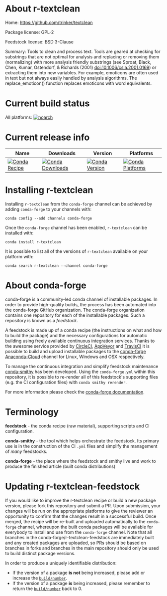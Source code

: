 About r-textclean
=================

Home: https://github.com/trinker/textclean

Package license: GPL-2

Feedstock license: BSD 3-Clause

Summary: Tools to clean and process text.  Tools are geared at checking for substrings that are not optimal for analysis and replacing or removing them (normalizing) with more analysis friendly substrings (see Sproat, Black, Chen, Kumar, Ostendorf, & Richards (2001) <doi:10.1006/csla.2001.0169>) or extracting them into new variables. For example, emoticons are often used in text but not always easily handled by analysis algorithms.  The replace_emoticon() function replaces emoticons with word equivalents.



Current build status
====================

All platforms:
[![noarch](https://img.shields.io/circleci/project/github/conda-forge/r-textclean-feedstock/master.svg?label=noarch)](https://circleci.com/gh/conda-forge/r-textclean-feedstock)

Current release info
====================

| Name | Downloads | Version | Platforms |
| --- | --- | --- | --- |
| [![Conda Recipe](https://img.shields.io/badge/recipe-r--textclean-green.svg)](https://anaconda.org/conda-forge/r-textclean) | [![Conda Downloads](https://img.shields.io/conda/dn/conda-forge/r-textclean.svg)](https://anaconda.org/conda-forge/r-textclean) | [![Conda Version](https://img.shields.io/conda/vn/conda-forge/r-textclean.svg)](https://anaconda.org/conda-forge/r-textclean) | [![Conda Platforms](https://img.shields.io/conda/pn/conda-forge/r-textclean.svg)](https://anaconda.org/conda-forge/r-textclean) |

Installing r-textclean
======================

Installing `r-textclean` from the `conda-forge` channel can be achieved by adding `conda-forge` to your channels with:

```
conda config --add channels conda-forge
```

Once the `conda-forge` channel has been enabled, `r-textclean` can be installed with:

```
conda install r-textclean
```

It is possible to list all of the versions of `r-textclean` available on your platform with:

```
conda search r-textclean --channel conda-forge
```


About conda-forge
=================

conda-forge is a community-led conda channel of installable packages.
In order to provide high-quality builds, the process has been automated into the
conda-forge GitHub organization. The conda-forge organization contains one repository
for each of the installable packages. Such a repository is known as a *feedstock*.

A feedstock is made up of a conda recipe (the instructions on what and how to build
the package) and the necessary configurations for automatic building using freely
available continuous integration services. Thanks to the awesome service provided by
[CircleCI](https://circleci.com/), [AppVeyor](https://www.appveyor.com/)
and [TravisCI](https://travis-ci.org/) it is possible to build and upload installable
packages to the [conda-forge](https://anaconda.org/conda-forge)
[Anaconda-Cloud](https://anaconda.org/) channel for Linux, Windows and OSX respectively.

To manage the continuous integration and simplify feedstock maintenance
[conda-smithy](https://github.com/conda-forge/conda-smithy) has been developed.
Using the ``conda-forge.yml`` within this repository, it is possible to re-render all of
this feedstock's supporting files (e.g. the CI configuration files) with ``conda smithy rerender``.

For more information please check the [conda-forge documentation](https://conda-forge.org/docs/).

Terminology
===========

**feedstock** - the conda recipe (raw material), supporting scripts and CI configuration.

**conda-smithy** - the tool which helps orchestrate the feedstock.
                   Its primary use is in the construction of the CI ``.yml`` files
                   and simplify the management of *many* feedstocks.

**conda-forge** - the place where the feedstock and smithy live and work to
                  produce the finished article (built conda distributions)


Updating r-textclean-feedstock
==============================

If you would like to improve the r-textclean recipe or build a new
package version, please fork this repository and submit a PR. Upon submission,
your changes will be run on the appropriate platforms to give the reviewer an
opportunity to confirm that the changes result in a successful build. Once
merged, the recipe will be re-built and uploaded automatically to the
`conda-forge` channel, whereupon the built conda packages will be available for
everybody to install and use from the `conda-forge` channel.
Note that all branches in the conda-forge/r-textclean-feedstock are
immediately built and any created packages are uploaded, so PRs should be based
on branches in forks and branches in the main repository should only be used to
build distinct package versions.

In order to produce a uniquely identifiable distribution:
 * If the version of a package **is not** being increased, please add or increase
   the [``build/number``](https://conda.io/docs/user-guide/tasks/build-packages/define-metadata.html#build-number-and-string).
 * If the version of a package **is** being increased, please remember to return
   the [``build/number``](https://conda.io/docs/user-guide/tasks/build-packages/define-metadata.html#build-number-and-string)
   back to 0.
